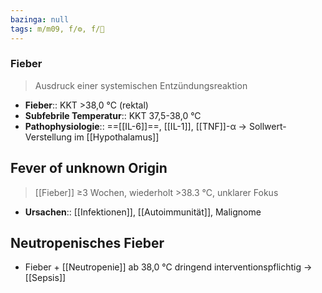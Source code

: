 ```yaml
---
bazinga: null
tags: m/m09, f/⚙️, f/🦠
---
```

### Fieber
> Ausdruck einer systemischen Entzündungsreaktion
- **Fieber**:: KKT >38,0 °C (rektal)
- **Subfebrile Temperatur**:: KKT 37,5-38,0 °C
- **Pathophysiologie**:: ==[[IL-6]]==, [[IL-1]], [[TNF]]-α → Sollwert-Verstellung im [[Hypothalamus]]

## Fever of unknown Origin
> [[Fieber]] ≥3 Wochen, wiederholt >38.3 °C, unklarer Fokus
- **Ursachen**:: [[Infektionen]], [[Autoimmunität]], Malignome

## Neutropenisches Fieber
- Fieber + [[Neutropenie]] ab 38,0 °C dringend interventionspflichtig → [[Sepsis]]
